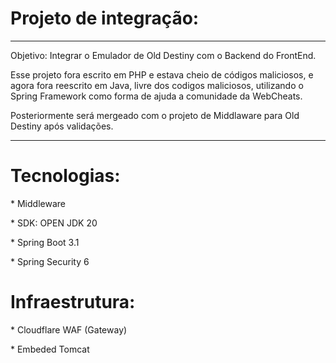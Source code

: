 <h1>Projeto de integração:</h1>
<hr/>
<p>Objetivo: Integrar o Emulador de Old Destiny com o Backend do FrontEnd.</p>

<p>
Esse projeto fora escrito em PHP e estava cheio de códigos maliciosos,
e agora fora reescrito em Java, livre dos codigos maliciosos, utilizando o
Spring Framework como forma de ajuda a comunidade da WebCheats.
</p>

<p>Posteriormente será mergeado com o projeto de Middlaware para Old Destiny após validações.</p>
<hr/>
<h1>Tecnologias:</h1>

<p>* Middleware</p>
<p>* SDK: OPEN JDK 20 </p>
<p>* Spring Boot 3.1 </p> 
<p>* Spring Security 6 </p>

<h1>Infraestrutura:</h1>
<p>* Cloudflare WAF (Gateway)</p>
<p>* Embeded Tomcat </p>
